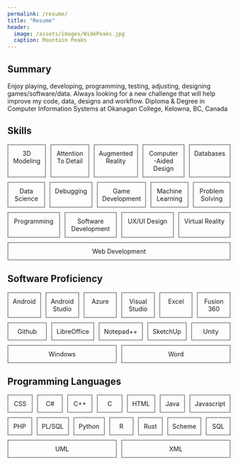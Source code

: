 ```yaml
---
permalink: /resume/
title: "Resume"
header:
  image: /assets/images/WidePeaks.jpg
  caption: Mountain Peaks
---
```

<div>
  <h2>Summary</h2>
  <p>Enjoy playing, developing, programming, testing, adjusting, designing games/software/data. Always looking for a new challenge that will help improve my code, data, designs and workflow. Diploma & Degree in Computer Information Systems at Okanagan College, Kelowna, BC, Canada</p>
  <h2>Skills</h2>
<div style="display: flex; gap: 10px; flex-wrap: wrap;">
  <div style="border: 2px solid #9a9797; padding: 10px; text-align: center; flex: 1;">3D Modeling</div>
  <div style="border: 2px solid #9a9797; padding: 10px; text-align: center; flex: 1;">Attention To Detail</div>
  <div style="border: 2px solid #9a9797; padding: 10px; text-align: center; flex: 1;">Augmented Reality</div>
  <div style="border: 2px solid #9a9797; padding: 10px; text-align: center; flex: 1;">Computer-Aided Design</div>
  <div style="border: 2px solid #9a9797; padding: 10px; text-align: center; flex: 1;">Databases</div>
  <div style="border: 2px solid #9a9797; padding: 10px; text-align: center; flex: 1;">Data Science</div>
  <div style="border: 2px solid #9a9797; padding: 10px; text-align: center; flex: 1;">Debugging</div>
  <div style="border: 2px solid #9a9797; padding: 10px; text-align: center; flex: 1;">Game Development</div>
  <div style="border: 2px solid #9a9797; padding: 10px; text-align: center; flex: 1;">Machine Learning</div>
  <div style="border: 2px solid #9a9797; padding: 10px; text-align: center; flex: 1;">Problem Solving</div>
  <div style="border: 2px solid #9a9797; padding: 10px; text-align: center; flex: 1;">Programming</div>
  <div style="border: 2px solid #9a9797; padding: 10px; text-align: center; flex: 1;">Software Development</div>
  <div style="border: 2px solid #9a9797; padding: 10px; text-align: center; flex: 1;">UX/UI Design</div>
  <div style="border: 2px solid #9a9797; padding: 10px; text-align: center; flex: 1;">Virtual Reality</div>
  <div style="border: 2px solid #9a9797; padding: 10px; text-align: center; flex: 1;">Web Development</div>
</div>
<h2>Software Proficiency</h2>
<div style="display: flex; gap: 10px; flex-wrap: wrap;">
  <div style="border: 2px solid #9a9797; padding: 10px; text-align: center; flex: 1;">Android</div>
  <div style="border: 2px solid #9a9797; padding: 10px; text-align: center; flex: 1;">Android Studio</div>
  <div style="border: 2px solid #9a9797; padding: 10px; text-align: center; flex: 1;">Azure</div>
  <div style="border: 2px solid #9a9797; padding: 10px; text-align: center; flex: 1;">Visual Studio</div>
  <div style="border: 2px solid #9a9797; padding: 10px; text-align: center; flex: 1;">Excel</div>
  <div style="border: 2px solid #9a9797; padding: 10px; text-align: center; flex: 1;">Fusion 360</div>
  <div style="border: 2px solid #9a9797; padding: 10px; text-align: center; flex: 1;">Github</div>
  <div style="border: 2px solid #9a9797; padding: 10px; text-align: center; flex: 1;">LibreOffice</div>
  <div style="border: 2px solid #9a9797; padding: 10px; text-align: center; flex: 1;">Notepad++</div>
  <div style="border: 2px solid #9a9797; padding: 10px; text-align: center; flex: 1;">SketchUp</div>
  <div style="border: 2px solid #9a9797; padding: 10px; text-align: center; flex: 1;">Unity</div>
  <div style="border: 2px solid #9a9797; padding: 10px; text-align: center; flex: 1;">Windows</div>
  <div style="border: 2px solid #9a9797; padding: 10px; text-align: center; flex: 1;">Word</div>
</div>
<h2>Programming Languages</h2>
<div style="display: flex; gap: 10px; flex-wrap: wrap;">
  <div style="border: 2px solid #9a9797; padding: 10px; text-align: center; flex: 1;">CSS</div>
  <div style="border: 2px solid #9a9797; padding: 10px; text-align: center; flex: 1;">C#</div>
  <div style="border: 2px solid #9a9797; padding: 10px; text-align: center; flex: 1;">C++</div>
  <div style="border: 2px solid #9a9797; padding: 10px; text-align: center; flex: 1;">C</div>
  <div style="border: 2px solid #9a9797; padding: 10px; text-align: center; flex: 1;">HTML</div>
  <div style="border: 2px solid #9a9797; padding: 10px; text-align: center; flex: 1;">Java</div>
  <div style="border: 2px solid #9a9797; padding: 10px; text-align: center; flex: 1;">Javascript</div>
  <div style="border: 2px solid #9a9797; padding: 10px; text-align: center; flex: 1;">PHP</div>
  <div style="border: 2px solid #9a9797; padding: 10px; text-align: center; flex: 1;">PL/SQL</div>
  <div style="border: 2px solid #9a9797; padding: 10px; text-align: center; flex: 1;">Python</div>
  <div style="border: 2px solid #9a9797; padding: 10px; text-align: center; flex: 1;">R</div>
  <div style="border: 2px solid #9a9797; padding: 10px; text-align: center; flex: 1;">Rust</div>
  <div style="border: 2px solid #9a9797; padding: 10px; text-align: center; flex: 1;">Scheme</div>
  <div style="border: 2px solid #9a9797; padding: 10px; text-align: center; flex: 1;">SQL</div>
  <div style="border: 2px solid #9a9797; padding: 10px; text-align: center; flex: 1;">UML</div>
  <div style="border: 2px solid #9a9797; padding: 10px; text-align: center; flex: 1;">XML</div>
</div>
</div>

